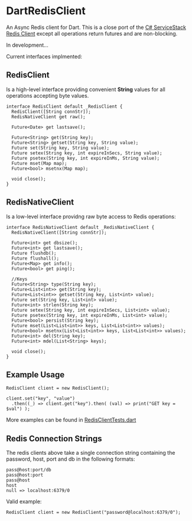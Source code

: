DartRedisClient
===============

An Async Redis client for Dart.
This is a close port of the [C# ServiceStack Redis Client](https://github.com/ServiceStack/ServiceStack.Redis/) except all operations return futures and are non-blocking.

In development...

Current interfaces implmented:

## RedisClient
Is a high-level interface providing convenient **String** values for all operations accepting byte values.

    interface RedisClient default _RedisClient {
      RedisClient([String connStr]);
      RedisNativeClient get raw();
      
      Future<Date> get lastsave();

      Future<String> get(String key);
      Future<String> getset(String key, String value);
      Future set(String key, String value);
      Future setex(String key, int expireInSecs, String value);
      Future psetex(String key, int expireInMs, String value);
      Future mset(Map map);
      Future<bool> msetnx(Map map);
     
      void close();
    }

## RedisNativeClient
Is a low-level interface providng raw byte access to Redis operations:

    interface RedisNativeClient default _RedisNativeClient {
      RedisNativeClient([String connStr]);
      
      Future<int> get dbsize();
      Future<int> get lastsave();
      Future flushdb();
      Future flushall();
      Future<Map> get info();
      Future<bool> get ping();  
      
      //Keys
      Future<String> type(String key);
      Future<List<int>> get(String key);
      Future<List<int>> getset(String key, List<int> value);
      Future set(String key, List<int> value);
      Future<int> strlen(String key);
      Future setex(String key, int expireInSecs, List<int> value);
      Future psetex(String key, int expireInMs, List<int> value);
      Future<bool> persist(String key);
      Future mset(List<List<int>> keys, List<List<int>> values);
      Future<bool> msetnx(List<List<int>> keys, List<List<int>> values);
      Future<int> del(String key);
      Future<int> mdel(List<String> keys);
      
      void close();
    }

## Example Usage

    RedisClient client = new RedisClient();

    client.set("key", "value")
      .then((_) => client.get("key").then( (val) => print("GET key = $val") );
    
More examples can be found in [RedisClientTests.dart](https://github.com/mythz/DartRedisClient/blob/master/tests/RedisClientTests.dart)

## Redis Connection Strings
The redis clients above take a single connection string containing the password, host, port and db in the following formats:

    pass@host:port/db
    pass@host:port
    pass@host
    host
    null => localhost:6379/0

Valid example:
    
    RedisClient client = new RedisClient("password@localhost:6379/0");
